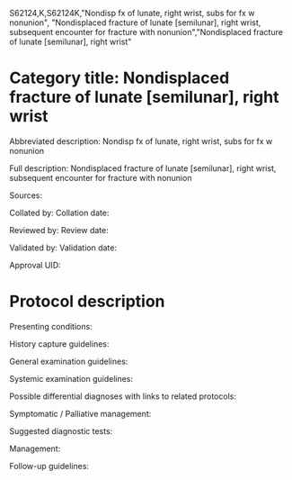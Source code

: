 S62124,K,S62124K,"Nondisp fx of lunate, right wrist, subs for fx w nonunion", "Nondisplaced fracture of lunate [semilunar], right wrist, subsequent encounter for fracture with nonunion","Nondisplaced fracture of lunate [semilunar], right wrist"
# Category title: Nondisplaced fracture of lunate [semilunar], right wrist

Abbreviated description: Nondisp fx of lunate, right wrist, subs for fx w nonunion

Full description: Nondisplaced fracture of lunate [semilunar], right wrist, subsequent encounter for fracture with nonunion

Sources:

Collated by:
Collation date:

Reviewed by:
Review date:

Validated by:
Validation date:

Approval UID:

# Protocol description

Presenting conditions:

History capture guidelines:

General examination guidelines:

Systemic examination guidelines:

Possible differential diagnoses with links to related protocols:

Symptomatic / Palliative management:

Suggested diagnostic tests:

Management:

Follow-up guidelines:
